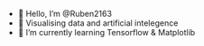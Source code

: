 - 👋 Hello, I’m @Ruben2163
- 🙂 Visualising data and artificial intelegence
- 🌱 I’m currently learning Tensorflow & Matplotlib

<!---
Ruben2163/Ruben2163 is a ✨ special ✨ repository because its `README.md` (this file) appears on your GitHub profile.
You can click the Preview link to take a look at your changes.
--->
